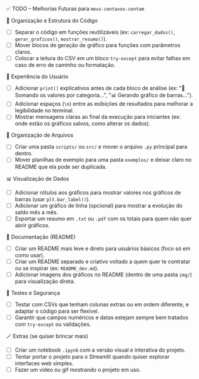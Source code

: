✅ TODO – Melhorias Futuras para `meus-centavos-contam`

🔧 Organização e Estrutura do Código
- [ ] Separar o código em funções reutilizáveis (ex: `carregar_dados()`, `gerar_graficos()`, `mostrar_resumo()`).
- [ ] Mover blocos de geração de gráfico para funções com parâmetros claros.
- [ ] Colocar a leitura do CSV em um bloco `try-except` para evitar falhas em caso de erro de caminho ou formatação.

💬 Experiência do Usuário
- [ ] Adicionar `print()` explicativos antes de cada bloco de análise (ex: "🧮 Somando os valores por categoria...", "📊 Gerando gráfico de barras...").
- [ ] Adicionar espaços (`\n`) entre as exibições de resultados para melhorar a legibilidade no terminal.
- [ ] Mostrar mensagens claras ao final da execução para iniciantes (ex: onde estão os gráficos salvos, como alterar os dados).

📁 Organização de Arquivos
- [ ] Criar uma pasta `scripts/` ou `src/` e mover o arquivo `.py` principal para dentro.
- [ ] Mover planilhas de exemplo para uma pasta `exemplos/` e deixar claro no README que ela pode ser duplicada.

📊 Visualização de Dados
- [ ] Adicionar rótulos aos gráficos para mostrar valores nos gráficos de barras (usar `plt.bar_label()`).
- [ ] Adicionar um gráfico de linha (opcional) para mostrar a evolução do saldo mês a mês.
- [ ] Exportar um resumo em `.txt` ou `.pdf` com os totais para quem não quer abrir gráficos.

📄 Documentação (README)
- [ ] Criar um README mais leve e direto para usuários básicos (foco só em como usar).
- [ ] Criar um README separado e criativo voltado a quem quer te contratar ou se inspirar (ex: `README_dev.md`).
- [ ] Adicionar imagens dos gráficos no README (dentro de uma pasta `img/`) para visualização direta.

🧪 Testes e Segurança
- [ ] Testar com CSVs que tenham colunas extras ou em ordem diferente, e adaptar o código para ser flexível.
- [ ] Garantir que campos numéricos e datas estejam sempre bem tratados com `try-except` ou validações.

🪄 Extras (se quiser brincar mais)
- [ ] Criar um notebook `.ipynb` com a versão visual e interativa do projeto.
- [ ] Tentar portar o projeto para o Streamlit quando quiser explorar interfaces web simples.
- [ ] Fazer um vídeo ou gif mostrando o projeto em uso.